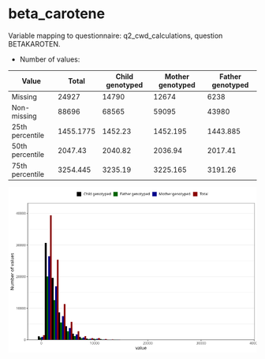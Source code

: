 # beta_carotene
Variable mapping to questionnaire: q2_cwd_calculations, question BETAKAROTEN.
- Number of values:

| Value | Total | Child genotyped | Mother genotyped | Father genotyped |
| ----- | ----- | --------------- | ---------------- | ---------------- |
| Missing | 24927 | 14790 | 12674 | 6238 |
| Non-missing | 88696 | 68565 | 59095 | 43980 |
| 25th percentile | 1455.1775 | 1452.23 | 1452.195 | 1443.885 |
| 50th percentile | 2047.43 | 2040.82 | 2036.94 | 2017.41 |
| 75th percentile | 3254.445 | 3235.19 | 3225.165 | 3191.26 |



![](beta_carotene_n.png)



